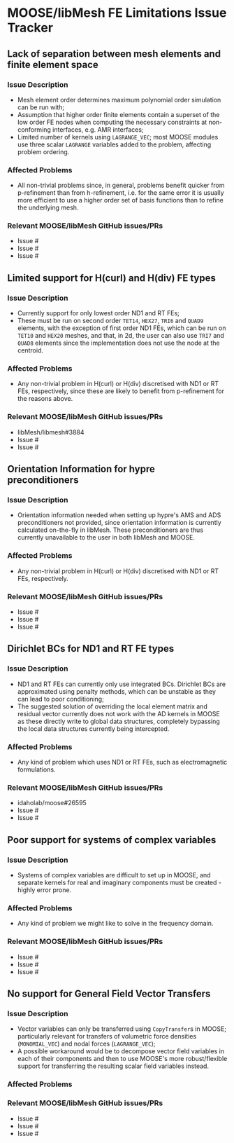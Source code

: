 # MOOSE/libMesh FE Limitations Issue Tracker

## Lack of separation between mesh elements and finite element space

### Issue Description

- Mesh element order determines maximum polynomial order simulation can be run with;
- Assumption that higher order finite elements contain a superset of the low order FE nodes when computing the necessary constraints at non-conforming interfaces, e.g. AMR interfaces;
- Limited number of kernels using `LAGRANGE_VEC`; most MOOSE modules use three scalar `LAGRANGE` variables added to the problem, affecting problem ordering.

### Affected Problems

- All non-trivial problems since, in general, problems benefit quicker from p-refinement than from h-refinement, i.e. for the same error it is usually more efficient to use a higher order set of basis functions than to refine the underlying mesh.

### Relevant MOOSE/libMesh GitHub issues/PRs

- Issue #
- Issue #
- Issue #

## Limited support for H(curl) and H(div) FE types

### Issue Description

- Currently support for only lowest order ND1 and RT FEs;
- These must be run on second order `TET14`, `HEX27`, `TRI6` and `QUAD9` elements, with the exception of first order ND1 FEs, which can be run on `TET10` and `HEX20` meshes, and that, in 2d, the user can also use `TRI7` and `QUAD8` elements since the implementation does not use the node at the centroid.

### Affected Problems

- Any non-trivial problem in H(curl) or H(div) discretised with ND1 or RT FEs, respectively, since these are likely to benefit from p-refinement for the reasons above.

### Relevant MOOSE/libMesh GitHub issues/PRs

- libMesh/libmesh#3884
- Issue #
- Issue #

## Orientation Information for hypre preconditioners

### Issue Description

- Orientation information needed when setting up hypre's AMS and ADS preconditioners not provided, since orientation information is currently calculated on-the-fly in libMesh. These preconditioners are thus currently unavailable to the user in both libMesh and MOOSE.

### Affected Problems

- Any non-trivial problem in H(curl) or H(div) discretised with ND1 or RT FEs, respectively.

### Relevant MOOSE/libMesh GitHub issues/PRs

- Issue #
- Issue #
- Issue #

## Dirichlet BCs for ND1 and RT FE types

### Issue Description

- ND1 and RT FEs can currently only use integrated BCs. Dirichlet BCs are approximated using penalty methods, which can be unstable as they can lead to poor conditioning;
- The suggested solution of overriding the local element matrix and residual vector currently does not work with the AD kernels in MOOSE as these directly write to global data structures, completely bypassing the local data structures currently being intercepted.

### Affected Problems

- Any kind of problem which uses ND1 or RT FEs, such as electromagnetic formulations.

### Relevant MOOSE/libMesh GitHub issues/PRs

- idaholab/moose#26595
- Issue #
- Issue #

## Poor support for systems of complex variables

### Issue Description

- Systems of complex variables are difficult to set up in MOOSE, and separate kernels for real and imaginary components must be created - highly error prone.

### Affected Problems

- Any kind of problem we might like to solve in the frequency domain.

### Relevant MOOSE/libMesh GitHub issues/PRs

- Issue #
- Issue #
- Issue #

## No support for General Field Vector Transfers

### Issue Description

- Vector variables can only be transferred using `CopyTransfer`s in MOOSE; particularly relevant for transfers of volumetric force densities (`MONOMIAL_VEC`) and nodal forces (`LAGRANGE_VEC`);
- A possible workaround would be to decompose vector field variables in each of their components and then to use MOOSE's more robust/flexible support for transferring the resulting scalar field variables instead.

### Affected Problems

### Relevant MOOSE/libMesh GitHub issues/PRs

- Issue #
- Issue #
- Issue #
